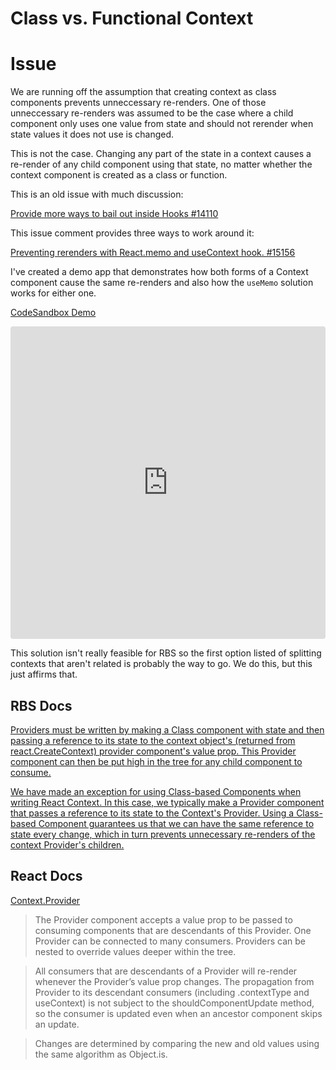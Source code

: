 # Class vs. Functional Context

# Issue

We are running off the assumption that creating context as class components prevents unneccessary re-renders. One of those unneccessary re-renders was assumed to be the case where a child component only uses one value from state and should not rerender when state values it does not use is changed.

This is not the case. Changing any part of the state in a context causes a re-render of any child component using that state, no matter whether the context component is created as a class or function.

This is an old issue with much discussion:

[Provide more ways to bail out inside Hooks #14110](https://github.com/facebook/react/issues/14110)

This issue comment provides three ways to work around it:

[Preventing rerenders with React.memo and useContext hook. #15156](https://github.com/facebook/react/issues/15156#issuecomment-474590693)

I've created a demo app that demonstrates how both forms of a Context component cause the same re-renders and also how the `useMemo` solution works for either one.

[CodeSandbox Demo](https://codesandbox.io/s/flamboyant-cdn-y1knl?file=/README.md)

<iframe src="https://codesandbox.io/embed/flamboyant-cdn-y1knl?fontsize=14&hidenavigation=1&theme=dark"
     style="width:100%; height:500px; border:0; border-radius: 4px; overflow:hidden;"
     title="flamboyant-cdn-y1knl"
     allow="accelerometer; ambient-light-sensor; camera; encrypted-media; geolocation; gyroscope; hid; microphone; midi; payment; usb; vr; xr-spatial-tracking"
     sandbox="allow-forms allow-modals allow-popups allow-presentation allow-same-origin allow-scripts"
   ></iframe>

This solution isn't really feasible for RBS so the first option listed of splitting contexts that aren't related is probably the way to go. We do this, but this just affirms that.

## RBS Docs

[Providers must be written by making a Class component with state and then passing a reference to its state to the context object's (returned from react.CreateContext) provider component's value prop. This Provider component can then be put high in the tree for any child component to consume.](https://github.com/buildcom/react-build-store/tree/main/src/contexts#how-to-use-context)

[We have made an exception for using Class-based Components when writing React Context. In this case, we typically make a Provider component that passes a reference to its state to the Context's Provider. Using a Class-based Component guarantees us that we can have the same reference to state every change, which in turn prevents unnecessary re-renders of the context Provider's children.](https://github.com/buildcom/react-build-store/blob/main/docs/architecture/decisions/0021-usage-of-function-components.md#exceptions)

## React Docs

[Context.Provider](https://reactjs.org/docs/context.html#contextprovider)

> The Provider component accepts a value prop to be passed to consuming components that are descendants of this Provider. One Provider can be connected to many consumers. Providers can be nested to override values deeper within the tree.

> All consumers that are descendants of a Provider will re-render whenever the Provider’s value prop changes. The propagation from Provider to its descendant consumers (including .contextType and useContext) is not subject to the shouldComponentUpdate method, so the consumer is updated even when an ancestor component skips an update.

> Changes are determined by comparing the new and old values using the same algorithm as Object.is.
